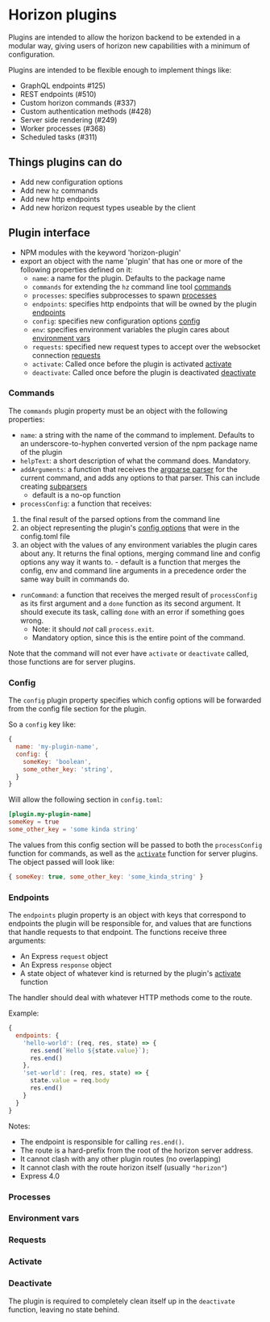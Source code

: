 # Horizon plugins

Plugins are intended to allow the horizon backend to be extended in a
modular way, giving users of horizon new capabilities with a minimum
of configuration.

Plugins are intended to be flexible enough to implement things like:

 - GraphQL endpoints #125)
 - REST endpoints (#510)
 - Custom horizon commands (#337)
 - Custom authentication methods (#428)
 - Server side rendering (#249)
 - Worker processes (#368)
 - Scheduled tasks (#311)

## Things plugins can do
 - Add new configuration options
 - Add new `hz` commands
 - Add new http endpoints
 - Add new horizon request types useable by the client

## Plugin interface
 - NPM modules with the keyword 'horizon-plugin'
 - export an object with the name 'plugin' that has one or more of the
   following properties defined on it:
   - `name`: a name for the plugin. Defaults to the package name
   - `commands` for extending the `hz` command line tool [commands](#commands)
   - `processes`: specifies subprocesses to spawn [processes](#processes)
   - `endpoints`: specifies http endpoints that will be owned by the plugin [endpoints](#endpoints)
   - `config`: specifies new configuration options [config](#config)
   - `env`: specifies environment variables the plugin cares about [environment vars](#environment-vars)
   - `requests`: specified new request types to accept over the websocket connection [requests](#requests)
   - `activate`: Called once before the plugin is activated [activate](#activate)
   - `deactivate`: Called once before the plugin is deactivated [deactivate](#deactivate)

### Commands

The `commands` plugin property must be an object with the following
properties:
  - `name`: a string with the name of the command to
    implement. Defaults to an underscore-to-hyphen converted version
    of the npm package name of the plugin
  - `helpText`: a short description of what the command does. Mandatory.
  - `addArguments`: a function that receives the
    [argparse parser](http://nodeca.github.io/argparse/#HelpFormatter.prototype.addArgument)
    for the current command, and adds any options to that parser. This
    can include creating
    [subparsers](http://nodeca.github.io/argparse/#ArgumentParser.prototype.addSubparsers)
    - default is a no-op function
  - `processConfig`: a function that receives:
   1. the final result of the parsed options from the command line
   2. an object representing the plugin's [config options](#config) that were in the config.toml file
   3. an object with the values of any environment variables the plugin cares about
    any. It returns the final options, merging command line and config
    options any way it wants to.
    - default is a function that merges the config, env and command
      line arguments in a precedence order the same way built in
      commands do.
  - `runCommand`: a function that receives the merged result of
    `processConfig` as its first argument and a `done` function as its
    second argument. It should execute its task, calling `done` with an error if something goes wrong.
    - Note: it should *not* call `process.exit`.
    - Mandatory option, since this is the entire point of the command.

Note that the command will not ever have `activate` or `deactivate`
called, those functions are for server plugins.

### Config

The `config` plugin property specifies which config options
will be forwarded from the config file section for the plugin.

So a `config` key like:

```js
{
  name: 'my-plugin-name',
  config: {
    someKey: 'boolean',
    some_other_key: 'string',
  }
}
```

Will allow the following section in `config.toml`:

```toml
[plugin.my-plugin-name]
someKey = true
some_other_key = 'some kinda string'
```

The values from this config section will be passed to both the
`processConfig` function for commands, as well as the
[`activate`](#activate) function for server plugins. The object passed
will look like:

```js
{ someKey: true, some_other_key: 'some_kinda_string' }
```

### Endpoints

The `endpoints` plugin property is an object with keys that correspond
to endpoints the plugin will be responsible for, and values that are
functions that handle requests to that endpoint. The functions receive
three arguments:
 - An Express `request` object
 - An Express `response` object
 - A state object of whatever kind is returned by the plugin's
   [activate](#activate) function

The handler should deal with whatever HTTP methods come to the route.

Example:

```js
{
  endpoints: {
    'hello-world': (req, res, state) => {
      res.send(`Hello ${state.value}`);
      res.end()
    },
    'set-world': (req, res, state) => {
      state.value = req.body
      res.end()
    }
  }
}
```

Notes:
 - The endpoint is responsible for calling `res.end()`.
 - The route is a hard-prefix from the root of the horizon server address.
  - It cannot clash with any other plugin routes (no overlapping)
  - It cannot clash with the route horizon itself (usually `"horizon"`)
 - Express 4.0

### Processes

### Environment vars

### Requests

### Activate

### Deactivate

The plugin is required to completely clean itself up in the
`deactivate` function, leaving no state behind.
